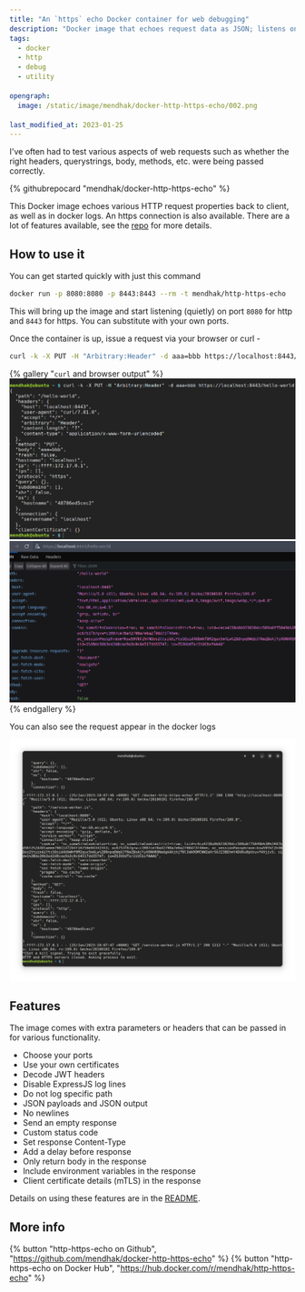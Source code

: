 ```yaml
---
title: "An `https` echo Docker container for web debugging"
description: "Docker image that echoes request data as JSON; listens on HTTP/S, useful for debugging."
tags:
  - docker
  - http
  - debug
  - utility

opengraph:
  image: /static/image/mendhak/docker-http-https-echo/002.png

last_modified_at: 2023-01-25  
---
```


I've often had to test various aspects of web requests such as whether the right headers, querystrings, body, methods, etc. were being passed correctly. 

{% githubrepocard "mendhak/docker-http-https-echo" %}

This Docker image echoes various HTTP request properties back to client, as well as in docker logs. An https connection is also available.  There are a lot of features available, see the [repo](https://github.com/mendhak/docker-http-https-echo) for more details.


## How to use it

You can get started quickly with just this command

```bash
docker run -p 8080:8080 -p 8443:8443 --rm -t mendhak/http-https-echo
```

This will bring up the image and start listening (quietly) on port `8080` for http and `8443` for https.  You can substitute with your own ports.  


Once the container is up, issue a request via your browser or curl -

```bash
curl -k -X PUT -H "Arbitrary:Header" -d aaa=bbb https://localhost:8443/hello-world
```

{% gallery "`curl` and browser output" %}
![curl output](/static/image/mendhak/docker-http-https-echo/001.png)
![browser response](/static/image/mendhak/docker-http-https-echo/002.png)
{% endgallery %}



You can also see the request appear in the docker logs  

![Docker log output](/static/image/mendhak/docker-http-https-echo/003.png)

## Features


The image comes with extra parameters or headers that can be passed in for various functionality. 

* Choose your ports
* Use your own certificates
* Decode JWT headers
* Disable ExpressJS log lines
* Do not log specific path
* JSON payloads and JSON output
* No newlines
* Send an empty response
* Custom status code
* Set response Content-Type
* Add a delay before response
* Only return body in the response
* Include environment variables in the response
* Client certificate details (mTLS) in the response

Details on using these features are in the [README](https://github.com/mendhak/docker-http-https-echo).  


## More info

{% button "http-https-echo on Github", "https://github.com/mendhak/docker-http-https-echo" %} {% button "http-https-echo on Docker Hub", "https://hub.docker.com/r/mendhak/http-https-echo" %} 

